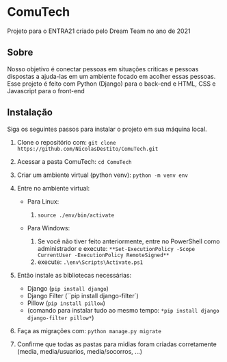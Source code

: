 # ComuTech
Projeto para o ENTRA21 criado pelo Dream Team no ano de 2021

## Sobre
Nosso objetivo é conectar pessoas em situações criticas e pessoas dispostas a ajuda-las em um ambiente focado em acolher essas pessoas.
Esse projeto é feito com Python (Django) para o back-end e HTML, CSS e Javascript para o front-end

## Instalação

Siga os seguintes passos para instalar o projeto em sua máquina local.

1. Clone o repositório com: ``git clone https://github.com/NicolasDestito/ComuTech.git``
2. Acessar a pasta ComuTech: ``cd ComuTech``
3. Criar um ambiente virtual (python venv): ``python -m venv env``
4. Entre no ambiente virtual:
    - Para Linux:
      1. ``source ./env/bin/activate``
      
    - Para Windows:
      1. Se você não tiver feito anteriormente, entre no PowerShell como administrador e execute: ``**Set-ExecutionPolicy -Scope CurrentUser -ExecutionPolicy RemoteSigned**``
      2. execute: ``.\env\Scripts\Activate.ps1``
      
4. Então instale as bibliotecas necessárias:
    - Django (``pip install django``)
    - Django Filter (``pip install django-filter`)
    - Pillow (``pip install pillow``)
    - (comando para instalar tudo ao mesmo tempo: ``*pip install django django-filter pillow*``)
5. Faça as migrações com: ``python manage.py migrate``
6. Confirme que todas as pastas para midias foram criadas corretamente (media, media/usuarios, media/socorros, ...)
